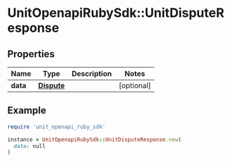 # UnitOpenapiRubySdk::UnitDisputeResponse

## Properties

| Name | Type | Description | Notes |
| ---- | ---- | ----------- | ----- |
| **data** | [**Dispute**](Dispute.md) |  | [optional] |

## Example

```ruby
require 'unit_openapi_ruby_sdk'

instance = UnitOpenapiRubySdk::UnitDisputeResponse.new(
  data: null
)
```

